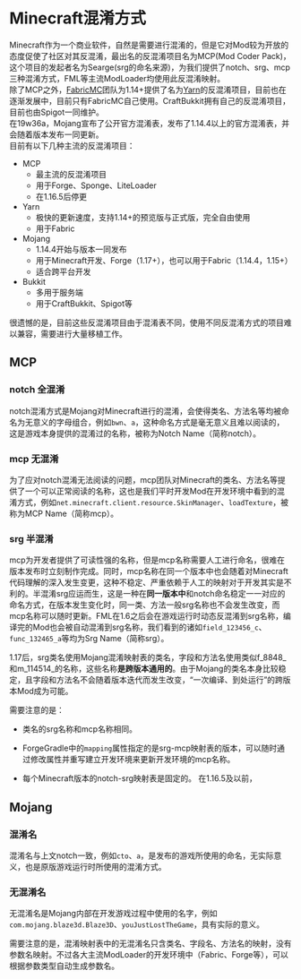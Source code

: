 # Minecraft混淆方式

Minecraft作为一个商业软件，自然是需要进行混淆的，但是它对Mod较为开放的态度促使了社区对其反混淆，最出名的反混淆项目名为MCP(Mod Coder Pack)，这个项目的发起者名为Searge(srg的命名来源)，为我们提供了notch、srg、mcp三种混淆方式，FML等主流ModLoader均使用此反混淆映射。  
除了MCP之外，[FabricMC](https://github.com/FabricMC)团队为1.14+提供了名为[Yarn](https://github.com/FabricMC/yarn)的反混淆项目，目前也在逐渐发展中，目前只有FabricMC自己使用。CraftBukkit拥有自己的反混淆项目，目前也由Spigot一同维护。   
在19w36a，Mojang宣布了公开官方混淆表，发布了1.14.4以上的官方混淆表，并会随着版本发布一同更新。   
目前有以下几种主流的反混淆项目：
* MCP
    * 最主流的反混淆项目
    * 用于Forge、Sponge、LiteLoader
    * 在1.16.5后停更
* Yarn
    * 极快的更新速度，支持1.14+的预览版与正式版，完全自由使用
    * 用于Fabric
* Mojang
    * 1.14.4开始与版本一同发布
    * 用于Minecraft开发、Forge（1.17+），也可以用于Fabric（1.14.4，1.15+）
    * 适合跨平台开发
* Bukkit
    * 多用于服务端
    * 用于CraftBukkit、Spigot等

很遗憾的是，目前这些反混淆项目由于混淆表不同，使用不同反混淆方式的项目难以兼容，需要进行大量移植工作。

## MCP

### notch 全混淆

notch混淆方式是Mojang对Minecraft进行的混淆，会使得类名、方法名等均被命名为无意义的字母组合，例如`bwn`、`a`，这种命名方式是毫无意义且难以阅读的，这是游戏本身提供的混淆过的名称，被称为Notch Name（简称notch）。

### mcp 无混淆

为了应对notch混淆无法阅读的问题，mcp团队对Minecraft的类名、方法名等提供了一个可以正常阅读的名称，这也是我们平时开发Mod在开发环境中看到的混淆方式，例如`net.minecraft.client.resource.SkinManager`、`loadTexture`，被称为MCP Name（简称mcp）。

### srg 半混淆

mcp为开发者提供了可读性强的名称，但是mcp名称需要人工进行命名，很难在版本发布时立刻制作完成。同时，mcp名称在同一个版本中也会随着对Minecraft代码理解的深入发生变更，这种不稳定、严重依赖于人工的映射对于开发其实是不利的。半混淆srg应运而生，这是一种在**同一版本中**和notch命名稳定一一对应的命名方式，在版本发生变化时，同一类、方法一般srg名称也不会发生改变，而mcp名称可以随时更新。FML在1.6之后会在游戏运行时动态反混淆到srg名称，编译完的Mod也会被自动混淆到srg名称，我们看到的诸如`field_123456_c`、`func_132465_a`等均为Srg Name（简称srg）。

<!-- (不太确定)
在1.16后，Forge会在安装时完成notch到srg的反混淆操作，这减小了运行时FML的压力。-->

1.17后，srg类名使用Mojang混淆映射表的类名，字段和方法名使用类似f_8848_和m_114514_的名称，这些名称**是跨版本通用的**。由于Mojang的类名本身比较稳定，且字段和方法名不会随着版本迭代而发生改变，“一次编译、到处运行”的跨版本Mod成为可能。

需要注意的是：

* 类名的srg名称和mcp名称相同。

* ForgeGradle中的`mapping`属性指定的是srg-mcp映射表的版本，可以随时通过修改属性并重写建立开发环境来更新开发环境的mcp名称。

* 每个Minecraft版本的notch-srg映射表是固定的。
在1.16.5及以前，

## Mojang

### 混淆名

混淆名与上文notch一致，例如`cto`、`a`，是发布的游戏所使用的命名，无实际意义，也是原版游戏运行时所使用的混淆方式。

### 无混淆名

无混淆名是Mojang内部在开发游戏过程中使用的名字，例如`com.mojang.blaze3d.Blaze3D`、`youJustLostTheGame`，具有实际的意义。

需要注意的是，混淆映射表中的无混淆名只含类名、字段名、方法名的映射，没有参数名映射。不过各大主流ModLoader的开发环境中（Fabric、Forge等），可以根据参数类型自动生成参数名。

